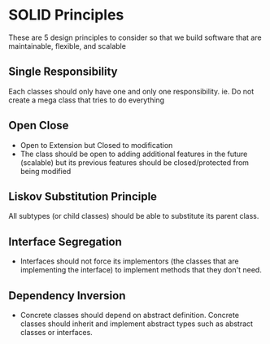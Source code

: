 # SOLID Principles

These are 5 design principles to consider so that we build software that are maintainable, flexible, and scalable

## Single Responsibility
Each classes should only have one and only one responsibility. ie. Do not create a mega class that tries to do everything

## Open Close
- Open to Extension but Closed to modification
- The class should be open to adding additional features in the future (scalable) but its previous features should be closed/protected from being modified

## Liskov Substitution Principle
All subtypes (or child classes) should be able to substitute its parent class.

## Interface Segregation
- Interfaces should not force its implementors (the classes that are implementing the interface) to implement methods that they don't need.

<!-- IDontDoThis (GetEnumerator, Clone)
Pokemon : IDontDoThis
<!-- IEnumerable (GetEnumertor)
IClonable (Clone) -->

## Dependency Inversion
- Concrete classes should depend on abstract definition. Concrete classes should inherit and implement abstract types such as abstract classes or interfaces.